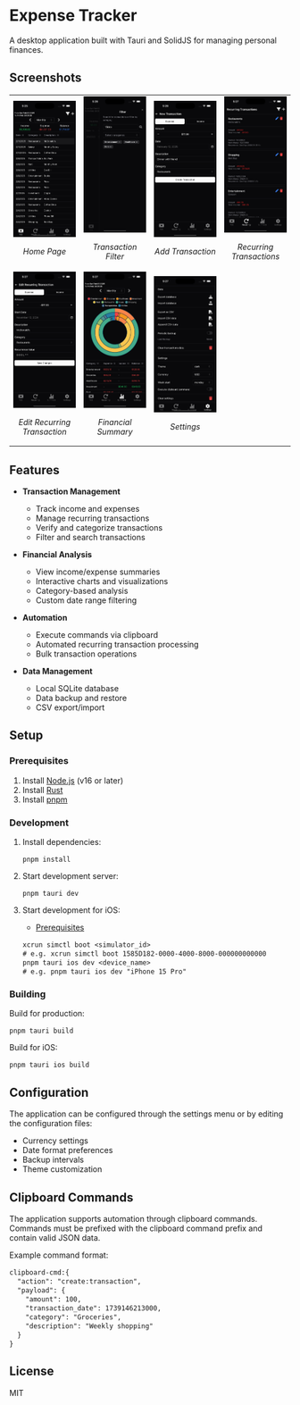 # Expense Tracker

A desktop application built with Tauri and SolidJS for managing personal finances.

## Screenshots

<table>
<tr>
  <td width="25%">
    <img src="./screenshots/home_page.png" alt="Home Page" />
    <p align="center"><em>Home Page</em></p>
  </td>
  <td width="25%">
    <img src="./screenshots/home_page_filter.png" alt="Transaction Filter" />
    <p align="center"><em>Transaction Filter</em></p>
  </td>
  <td width="25%">
    <img src="./screenshots/new_transaction_page.png" alt="Add Transaction" />
    <p align="center"><em>Add Transaction</em></p>
  </td>
  <td width="25%">
    <img src="./screenshots/recurring_transaction_page.png" alt="Recurring Transactions" />
    <p align="center"><em>Recurring Transactions</em></p>
  </td>
</tr>
<tr>
  <td width="25%">
    <img src="./screenshots/edit_recurring_transaction_page.png" alt="Edit Recurring Transaction" />
    <p align="center"><em>Edit Recurring Transaction</em></p>
  </td>
  <td width="25%">
    <img src="./screenshots/summary_page.png" alt="Charts and Summaries" />
    <p align="center"><em>Financial Summary</em></p>
  </td>
  <td width="25%">
    <img src="./screenshots/settings_page.png" alt="Settings" />
    <p align="center"><em>Settings</em></p>
  </td>
</tr>
</table>

## Features

- **Transaction Management**

  - Track income and expenses
  - Manage recurring transactions
  - Verify and categorize transactions
  - Filter and search transactions

- **Financial Analysis**

  - View income/expense summaries
  - Interactive charts and visualizations
  - Category-based analysis
  - Custom date range filtering

- **Automation**

  - Execute commands via clipboard
  - Automated recurring transaction processing
  - Bulk transaction operations

- **Data Management**
  - Local SQLite database
  - Data backup and restore
  - CSV export/import

## Setup

### Prerequisites

1. Install [Node.js](https://nodejs.org/) (v16 or later)
2. Install [Rust](https://www.rust-lang.org/tools/install)
3. Install [pnpm](https://pnpm.io/installation)

### Development

1. Install dependencies:

   ```
   pnpm install
   ```

2. Start development server:

   ```
   pnpm tauri dev
   ```

3. Start development for iOS:

   - [Prerequisites](https://tauri.app/start/prerequisites/#ios)

   ```
   xcrun simctl boot <simulator_id>
   # e.g. xcrun simctl boot 1585D182-0000-4000-8000-000000000000
   pnpm tauri ios dev <device_name>
   # e.g. pnpm tauri ios dev "iPhone 15 Pro"
   ```

### Building

Build for production:

```
pnpm tauri build
```

Build for iOS:

```
pnpm tauri ios build
```

## Configuration

The application can be configured through the settings menu or by editing the configuration files:

- Currency settings
- Date format preferences
- Backup intervals
- Theme customization

## Clipboard Commands

The application supports automation through clipboard commands. Commands must be prefixed with the clipboard command prefix and contain valid JSON data.

Example command format:

```
clipboard-cmd:{
  "action": "create:transaction",
  "payload": {
    "amount": 100,
    "transaction_date": 1739146213000,
    "category": "Groceries",
    "description": "Weekly shopping"
  }
}
```

## License

MIT
